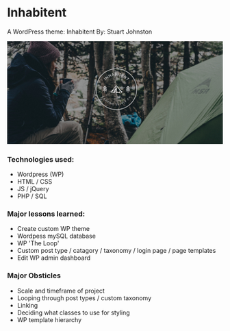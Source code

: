 # Inhabitent

A WordPress theme: Inhabitent
By: Stuart Johnston

![alt text](https://github.com/johnstonstu/inhabitent/blob/master/themes/inhabitent/assets/images/Screen%20Shot%202018-06-06%20at%2010.35.18%20AM.png)

### Technologies used:

- Wordpress (WP)
- HTML / CSS
- JS / jQuery
- PHP / SQL

### Major lessons learned:

- Create custom WP theme
- Wordpess mySQL database
- WP 'The Loop'
- Custom post type / catagory / taxonomy / login page / page templates
- Edit WP admin dashboard

### Major Obsticles

- Scale and timeframe of project
- Looping through post types / custom taxonomy
- Linking
- Deciding what classes to use for styling
- WP template hierarchy
